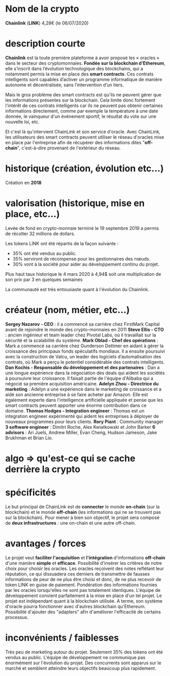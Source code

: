 # Nom de la crypto

**Chainlink** (**LINK**) 4,28€ (le 06/07/2020)

# description courte

**Chainlink** est la toute première plateforme à avoir proposé les « oracles » dans le secteur des cryptomonnaies. **Fondée sur la blockchain d’Ethereum**, elle s’inscrit dans l’évolution technologique des blockchains, qui a notamment permis la mise en place des **smart contracts**. Ces contrats intelligents sont capables d’activer un programme informatique de manière autonome et décentralisée, sans l’intervention d’un tiers. 

Mais le gros problème des smart contracts est qu'ils ne peuvent gérer que les informations présentes sur la blockchain. Cela limite donc fortement l'intérêt de ces contrats intelligents car ils ne peuvent pas obtenir certaines informations directement, comme par exemple la température à une date donnée, le vainqueur d'un événement sportif, le résultat du vote sur une nouvelle loi, etc.

Et c'est là qu'intervient ChainLink et son service d'oracle. Avec ChainLink, les utilisateurs des smart contracts peuvent utiliser le réseau d'oracles mise en place par l'entreprise afin de récupérer des informations dites "**off-chain**", c'est-à-dire provenant de l'extérieur du réseau.

# historique (création, évolution etc...)

Création en **2018**

# valorisation (historique, mise en place, etc...)

Levée de fond en crypto-monnaie terminé le 19 septembre 2019 a permis de récolter 32 millions de dollars.

Les tokens LINK ont été répartis de la façon suivante :
- 35% ont été vendus au public.
- 35% serviront de récompense pour les gestionnaires des nœuds.
- 30% vont à la société pour aider au développement continu du projet.

Plus haut taux historique le 4 mars 2020 à 4,94$ soit une multiplication de son prix par 3 en quelques semaines

La communauté est très entousiaste quant à l'évolution du Chainlink.

# créateur (nom, métier, etc...)

**Sergey Nazarov - CEO** : il a commencé sa carrière chez FirstMark Capital avant de rejoindre le monde des crypto-monnaies en 2011
**Steve Ellis - CTO** : ancien ingénieur et team leader chez Pivotal Labs, où il travaillait sur la sécurité et la scalabilité du système.
**Mark Oblad - Chef des opérations** : Mark a commencé sa carrière chez Gunderson Dettmer en aidant à gérer la croissance des principaux fonds spéculatifs mondiaux. Il a ensuite poursuivi avec la construction de Valcu, un leader des logiciels d’automatisation des contrats, où Mark a perçu le potentiel considérable des contrats intelligents.
**Dan Kochis - Responsable du développement et des partenaires** : Dan a une longue expérience dans la négociation des deals qui aident les sociétés à poursuivre leur croissance. Il faisait partie de l'équipe d'Alibaba qui a négocié sa première acquisition américaine.
**Adelyn Zhou - Directrice du marketing** : Adelyn a une expérience dans le marketing de croissance et a aidé son ancienne entreprise à se faire acheter par Amazon. Elle est également experte dans l'intelligence artificielle appliquée et pense que les smart contracts peuvent apporter une énorme contribution dans ce domaine.
**Thomas Hodges - Integration engineer** : Thomas est un integration engineer expérimenté qui aident les entreprises à déployer de nouveaux programmes pour leurs clients.
**Rory Piant** : Community manager
**3 software engineer** : Dimitri Roche, Alex Kwiatkowski et John Barker
**6 advisors** : Ari Juels, Andrew Miller, Evan Cheng, Hudson Jameson, Jake Brukhman et Brian Lio.

# algo => qu'est-ce qui se cache derrière la crypto
# spécificités

Le but principal de ChainLink est de **connecter** le monde **on-chain** (sur la blockchain) et le monde **off-chain** (les informations qui ne se trouvent pas sur la blockchain). Pour mener à bien son objectif, le projet sera composé de **deux infrastructures** : une on-chain et une autre off-chain.

# avantages / forces

Le projet veut **faciliter l'acquisition** et **l'intégration** d'informations **off-chain** d'une manière **simple** et **efficace**.
Possibilité d'insérer les critères de notre choix pour choisir les oracles.
Les oracles reçoivent des notes reflétant leur réputation, ce qui dissuadera ces derniers de transmettre de fausses informations de peur de ne plus être choisi et donc, de ne plus recevoir de token LINK en guise de paiement.
Pondération des informations fournies par les oracles lorsqu'elles ne sont pas totalement identiques.
L'équipe de développement convient parfaitement à la mise en place d'un tel projet.
Le projet est indépendant quant à la blockchain utilisée. A terme, son système d'oracle pourra fonctionner avec d'autres blockchain qu'Ethereum.
Possibilité d'ajouter des "adapters" afin d'améliorer l'efficacité de certains processus.

# inconvénients / faiblesses

Très peu de marketing autour du projet.
Seulement 35% des tokens ont été vendus au public.
L'équipe de développement ne communique pas énormément sur l'évolution du projet.
Des concurrents sont apparus sur le marché et semblent atteindre leurs objectifs beaucoup plus rapidement.